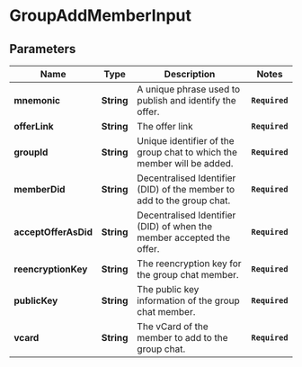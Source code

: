 # GroupAddMemberInput
## Parameters

| Name | Type | Description | Notes |
|------------ | ------------- | ------------- | -------------|
| **mnemonic** | **String** | A unique phrase used to publish and identify the offer. | **`Required`**   |
| **offerLink** | **String** | The offer link | **`Required`**   |
| **groupId** | **String** | Unique identifier of the group chat to which the member will be added. | **`Required`**   |
| **memberDid** | **String** | Decentralised Identifier (DID) of the member to add to the group chat. | **`Required`**   |
| **acceptOfferAsDid** | **String** | Decentralised Identifier (DID) of when the member accepted the offer. | **`Required`**   |
| **reencryptionKey** | **String** | The reencryption key for the group chat member. | **`Required`**   |
| **publicKey** | **String** | The public key information of the group chat member. | **`Required`**   |
| **vcard** | **String** | The vCard of the member to add to the group chat. | **`Required`**   |

